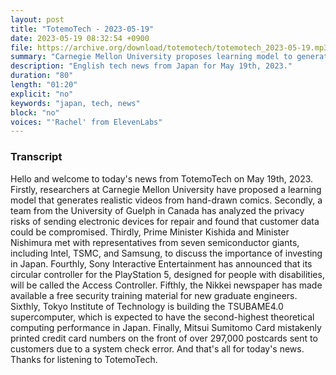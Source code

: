 ```yaml
---
layout: post
title: "TotemoTech - 2023-05-19"
date: 2023-05-19 08:32:54 +0900
file: https://archive.org/download/totemotech/totemotech_2023-05-19.mp3
summary: "Carnegie Mellon University proposes learning model to generate realistic videos from hand-drawn comics, Team from University of Guelph in Canada analyzes privacy risks of sending electronic devices for repair, & more…"
description: "English tech news from Japan for May 19th, 2023."
duration: "80"
length: "01:20"
explicit: "no"
keywords: "japan, tech, news"
block: "no"
voices: "'Rachel' from ElevenLabs"
---
```


### Transcript

Hello and welcome to today's news from TotemoTech on May 19th, 2023. Firstly, researchers at Carnegie Mellon University have proposed a learning model that generates realistic videos from hand-drawn comics. Secondly, a team from the University of Guelph in Canada has analyzed the privacy risks of sending electronic devices for repair and found that customer data could be compromised. Thirdly, Prime Minister Kishida and Minister Nishimura met with representatives from seven semiconductor giants, including Intel, TSMC, and Samsung, to discuss the importance of investing in Japan. Fourthly, Sony Interactive Entertainment has announced that its circular controller for the PlayStation 5, designed for people with disabilities, will be called the Access Controller. Fifthly, the Nikkei newspaper has made available a free security training material for new graduate engineers. Sixthly, Tokyo Institute of Technology is building the TSUBAME4.0 supercomputer, which is expected to have the second-highest theoretical computing performance in Japan. Finally, Mitsui Sumitomo Card mistakenly printed credit card numbers on the front of over 297,000 postcards sent to customers due to a system check error.    And that's all for today's news. Thanks for listening to TotemoTech.
